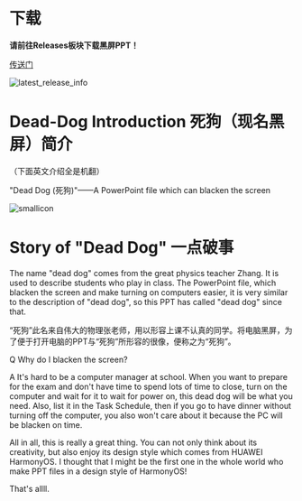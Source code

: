 # 下载

**请前往Releases板块下载黑屏PPT！**

[传送门](https://github.com/Nick-DL/Dead-Dog/releases)

![latest_release_info](https://img.shields.io/github/v/release/Nick-DL/Dead-dog)

# Dead-Dog Introduction 死狗（现名黑屏）简介

（下面英文介绍全是机翻）

"Dead Dog (死狗)"——A PowerPoint file which can blacken the screen

![smallicon](https://user-images.githubusercontent.com/106737278/209271320-6647d478-8c97-4aef-a85f-fa111fcbfdc7.png)

# Story of "Dead Dog" 一点破事

 The name "dead dog" comes from the great physics teacher Zhang. It is used to describe students who play in class. The PowerPoint file, which blacken the screen and make turning on computers easier, it is very similar to the description of "dead dog", so this PPT has called "dead dog" since that.
 
 “死狗”此名来自伟大的物理张老师，用以形容上课不认真的同学。将电脑黑屏，为了便于打开电脑的PPT与“死狗”所形容的很像，便称之为“死狗”。

Q Why do I blacken the screen?

A It's hard to be a computer manager at school. When you want to prepare for the exam and don't have time to spend lots of time to close, turn on the computer and wait for it to wait for power on, this dead dog will be what you need. Also, list it in the Task Schedule, then if you go to have dinner without turning off the computer, you also won't care about it because the PC will be blacken on time.

All in all, this is really a great thing. You can not only think about its creativity, but also enjoy its design style which comes from HUAWEI HarmonyOS. I thought that I might be the first one in the whole world who make PPT files in a design style of HarmonyOS!

That's allll.
